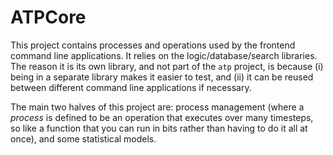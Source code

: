 # ATPCore

This project contains processes and operations used by the frontend command line applications. It relies on the logic/database/search libraries. The reason it is its own library, and not part of the `atp` project, is because (i) being in a separate library makes it easier to test, and (ii) it can be reused between different command line applications if necessary.

The main two halves of this project are: process management (where a *process* is defined to be an operation that executes over many timesteps, so like a function that you can run in bits rather than having to do it all at once), and some statistical models.
